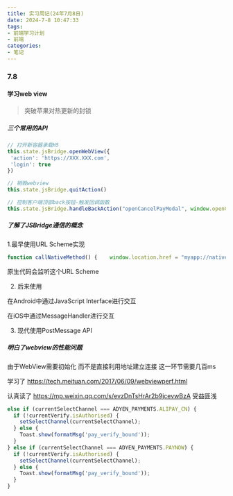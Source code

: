 ```yaml
---
title: 实习周记(24年7月8日)
date: 2024-7-8 10:47:33  
tags:
- 前端学习计划
- 前端
categories: 
- 笔记
---
```


### 7.8

#### 学习web view 

> 突破苹果对热更新的封锁

##### 三个常用的API

```js
// 打开新容器承载H5
this.state.jsBridge.openWebView({   
 'action': 'https://XXX.XXX.com',   
 'login': true
})
```

```js
// 销毁webview
this.state.jsBridge.quitAction()
```

```js
// 控制客户端顶部back按钮-触发回调函数
this.state.jsBridge.handleBackAction("openCancelPayModal", window.openCancelPayModal, true);
```

##### 了解了JSBridge通信的概念

1.最早使用URL Scheme实现

```js
function callNativeMethod() {    window.location.href = "myapp://nativeMethod?param1=value1&param2=value2"; }
```

原生代码会监听这个URL Scheme 

2. 后来使用

在Android中通过JavaScript Interface进行交互

在iOS中通过MessageHandler进行交互

3. 现代使用PostMessage API

##### 明白了webview的性能问题

由于WebView需要初始化 而不是直接利用地址建立连接 这一环节需要几百ms

学习了 https://tech.meituan.com/2017/06/09/webviewperf.html

认真读了 https://mp.weixin.qq.com/s/evzDnTsHrAr2b9jcevwBzA 受益匪浅

```js
else if (currentSelectChannel === ADYEN_PAYMENTS.ALIPAY_CN) {
  if (!currentVerify.isAuthorised) {
    setSelectChannel(currentSelectChannel);
  } else {
    Toast.show(formatMsg('pay_verify_bound'));
  }
} else if (currentSelectChannel === ADYEN_PAYMENTS.PAYNOW) {
  if (!currentVerify.isAuthorised) {
    setSelectChannel(currentSelectChannel);
  } else {
    Toast.show(formatMsg('pay_verify_bound'));
  }
}
```



